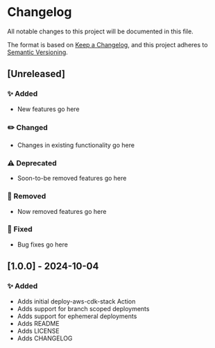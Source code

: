 # Changelog

All notable changes to this project will be documented in this file.

The format is based on [Keep a Changelog](https://keepachangelog.com/en/1.0.0/),
and this project adheres to [Semantic Versioning](https://semver.org/spec/v2.0.0.html).

## [Unreleased]

### :sparkles: Added 

- New features go here

### :pencil2: Changed

- Changes in existing functionality go here

### :warning: Deprecated

 - Soon-to-be removed features go here

### :no_entry_sign: Removed

  - Now removed features go here

### :wrench: Fixed

   - Bug fixes go here

## [1.0.0] - 2024-10-04

### :sparkles: Added

 - Adds initial deploy-aws-cdk-stack Action
 - Adds support for branch scoped deployments
 - Adds support for ephemeral deployments
 - Adds README
 - Adds LICENSE
 - Adds CHANGELOG